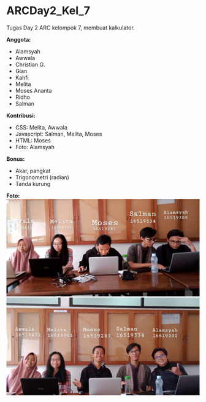 # ARCDay2_Kel_7
Tugas Day 2 ARC kelompok 7, membuat kalkulator.

**Anggota:**  
- Alamsyah  
- Awwala  
- Christian G.  
- Gian  
- Kahfi  
- Melita  
- Moses Ananta  
- Ridho  
- Salman  

**Kontribusi:**  
- CSS: Melita, Awwala  
- Javascript: Salman, Melita, Moses  
- HTML: Moses  
- Foto: Alamsyah  

**Bonus:**  
- Akar, pangkat  
- Trigonometri (radian)  
- Tanda kurung  

**Foto:**  
![Foto 1](23579.jpg)
![Foto 2](23580.jpg)

